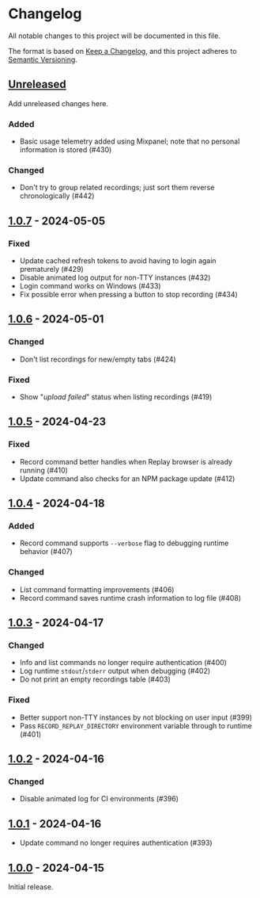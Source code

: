# Changelog

All notable changes to this project will be documented in this file.

The format is based on [Keep a Changelog](https://keepachangelog.com/en/1.1.0/),
and this project adheres to [Semantic Versioning](https://semver.org/spec/v2.0.0.html).

## [Unreleased](#Unreleased)

Add unreleased changes here.

### Added

- Basic usage telemetry added using Mixpanel; note that no personal information is stored (#430)

### Changed

- Don't try to group related recordings; just sort them reverse chronologically (#442)

## [1.0.7](#1.0.7) - 2024-05-05

### Fixed

- Update cached refresh tokens to avoid having to login again prematurely (#429)
- Disable animated log output for non-TTY instances (#432)
- Login command works on Windows (#433)
- Fix possible error when pressing a button to stop recording (#434)

## [1.0.6](#1.0.6) - 2024-05-01

### Changed

- Don't list recordings for new/empty tabs (#424)

### Fixed

- Show "_upload failed_" status when listing recordings (#419)

## [1.0.5](#1.0.5) - 2024-04-23

### Fixed

- Record command better handles when Replay browser is already running (#410)
- Update command also checks for an NPM package update (#412)

## [1.0.4](#1.0.4) - 2024-04-18

### Added

- Record command supports `--verbose` flag to debugging runtime behavior (#407)

### Changed

- List command formatting improvements (#406)
- Record command saves runtime crash information to log file (#408)

## [1.0.3](#1.0.3) - 2024-04-17

### Changed

- Info and list commands no longer require authentication (#400)
- Log runtime `stdout`/`stderr` output when debugging (#402)
- Do not print an empty recordings table (#403)

### Fixed

- Better support non-TTY instances by not blocking on user input (#399)
- Pass `RECORD_REPLAY_DIRECTORY` environment variable through to runtime (#401)

## [1.0.2](#1.0.2) - 2024-04-16

### Changed

- Disable animated log for CI environments (#396)

## [1.0.1](#1.0.1) - 2024-04-16

- Update command no longer requires authentication (#393)

## [1.0.0](#1.0.0) - 2024-04-15

Initial release.
